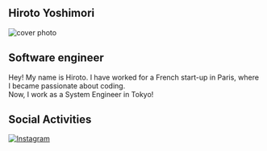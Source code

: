 ## Hiroto Yoshimori

![cover photo](https://i.imgur.com/Ui4VNMx.jpg)

## Software engineer

Hey! My name is Hiroto. I have worked for a French start-up in Paris, where I became passionate about coding.<br> 
Now, I work as a System Engineer in Tokyo!

## Social Activities

<a href="https://www.instagram.com/hiro_y_photo/" target="_blank"><img alt="Instagram" src="https://img.shields.io/badge/Instagram-hiro_y_photo-lightblue?style=flat&logo=instagram&logoColor=white"></a>
 
